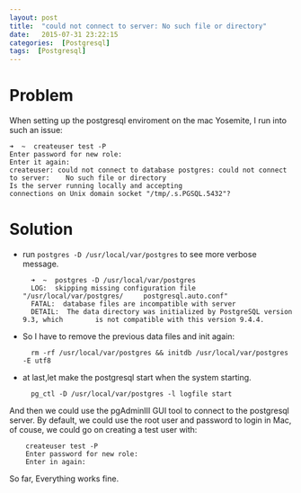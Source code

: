 ```yaml
---
layout: post
title:  "could not connect to server: No such file or directory"
date:   2015-07-31 23:22:15
categories:  [Postgresql]
tags:  [Postgresql]
---
```



# Problem

When setting up the postgresql enviroment on the mac Yosemite, I run into such an issue:

	➜  ~  createuser test -P
	Enter password for new role:
	Enter it again:
	createuser: could not connect to database postgres: could not connect to server: 	No such file or directory
	Is the server running locally and accepting
	connections on Unix domain socket "/tmp/.s.PGSQL.5432"?

# Solution

- run `postgres -D /usr/local/var/postgres` to see more verbose message.

		➜  ~  postgres -D /usr/local/var/postgres
		LOG:  skipping missing configuration file "/usr/local/var/postgres/		postgresql.auto.conf"
		FATAL:  database files are incompatible with server
		DETAIL:  The data directory was initialized by PostgreSQL version 9.3, which 		is not compatible with this version 9.4.4.

- So I have to remove the previous data files and init again:
	
		rm -rf /usr/local/var/postgres && initdb /usr/local/var/postgres -E utf8
		
- at last,let make the postgresql start when the system starting.
	
		pg_ctl -D /usr/local/var/postgres -l logfile start

And then we could use the pgAdminIII GUI tool to connect to the postgresql server. By default, we could use the root user and password to login in Mac, of couse, we could go on creating a test user with:
		
		createuser test -P				
		Enter password for new role:
		Enter in again:
		
So far, Everything works fine.